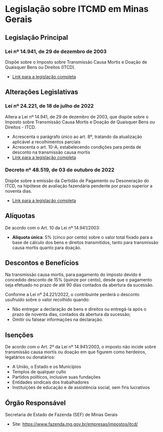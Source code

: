 # Legislação sobre ITCMD em Minas Gerais

## Legislação Principal

### Lei nº 14.941, de 29 de dezembro de 2003
Dispõe sobre o Imposto sobre Transmissão Causa Mortis e Doação de Quaisquer Bens ou Direitos (ITCD).
- [Link para a legislação completa](https://www.fazenda.mg.gov.br/empresas/legislacao_tributaria/leis/l14941_2003.pdf)

## Alterações Legislativas

### Lei nº 24.221, de 18 de julho de 2022
Altera a Lei nº 14.941, de 29 de dezembro de 2003, que dispõe sobre o Imposto sobre Transmissão Causa Mortis e Doação de Quaisquer Bens ou Direitos - ITCD.
- Acrescenta o parágrafo único ao art. 8º, tratando da atualização aplicável a recolhimentos parciais
- Acrescenta o art. 10-A, estabelecendo condições para perda de desconto na transmissão causa mortis
- [Link para a legislação completa](https://www.legisweb.com.br/legislacao/?id=434158)

### Decreto nº 48.519, de 03 de outubro de 2022
Dispõe sobre a emissão da Certidão de Pagamento ou Desoneração do ITCD, na hipótese de avaliação fazendária pendente por prazo superior a noventa dias.
- [Link para a legislação completa](https://www.legisweb.com.br/legislacao/?id=436966)

## Alíquotas

De acordo com o Art. 10 da Lei nº 14.941/2003:
- **Alíquota única**: 5% (cinco por cento) sobre o valor total fixado para a base de cálculo dos bens e direitos transmitidos, tanto para transmissão causa mortis quanto para doação.

## Descontos e Benefícios

Na transmissão causa mortis, para pagamento do imposto devido é concedido desconto de 15% (quinze por cento), desde que o pagamento seja efetuado no prazo de até 90 dias contados da abertura da sucessão.

Conforme a Lei nº 24.221/2022, o contribuinte perderá o desconto usufruído sobre o valor recolhido quando:
- Não entregar a declaração de bens e direitos ou entregá-la após o prazo de noventa dias, contados da abertura da sucessão;
- Omitir ou falsear informações na declaração.

## Isenções

De acordo com o Art. 2º da Lei nº 14.941/2003, o imposto não incide sobre transmissão causa mortis ou doação em que figurem como herdeiros, legatários ou donatários:
- A União, o Estado e os Municípios
- Templos de qualquer culto
- Partidos políticos, inclusive suas fundações
- Entidades sindicais dos trabalhadores
- Instituições de educação e de assistência social, sem fins lucrativos

## Órgão Responsável

Secretaria de Estado de Fazenda (SEF) de Minas Gerais
- Site: https://www.fazenda.mg.gov.br/empresas/impostos/itcd/
